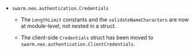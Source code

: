 * `swarm.neo.authentication.Credentials`

  * The `LengthLimit` constants and the `validateNameCharacters` are now at
    module-level, not nested in a struct.

  * The client-side `Credentials` struct has been moved to
    `swarm.neo.authentication.ClientCredentials`.


